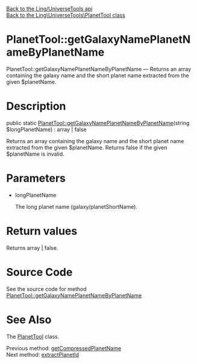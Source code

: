 [Back to the Ling/UniverseTools api](https://github.com/lingtalfi/UniverseTools/blob/master/doc/api/Ling/UniverseTools.md)<br>
[Back to the Ling\UniverseTools\PlanetTool class](https://github.com/lingtalfi/UniverseTools/blob/master/doc/api/Ling/UniverseTools/PlanetTool.md)


PlanetTool::getGalaxyNamePlanetNameByPlanetName
================



PlanetTool::getGalaxyNamePlanetNameByPlanetName — Returns an array containing the galaxy name and the short planet name extracted from the given $planetName.




Description
================


public static [PlanetTool::getGalaxyNamePlanetNameByPlanetName](https://github.com/lingtalfi/UniverseTools/blob/master/doc/api/Ling/UniverseTools/PlanetTool/getGalaxyNamePlanetNameByPlanetName.md)(string $longPlanetName) : array | false




Returns an array containing the galaxy name and the short planet name extracted from the given $planetName.
Returns false if the given $planetName is invalid.




Parameters
================


- longPlanetName

    The long planet name (galaxy/planetShortName).


Return values
================

Returns array | false.








Source Code
===========
See the source code for method [PlanetTool::getGalaxyNamePlanetNameByPlanetName](https://github.com/lingtalfi/UniverseTools/blob/master/PlanetTool.php#L271-L278)


See Also
================

The [PlanetTool](https://github.com/lingtalfi/UniverseTools/blob/master/doc/api/Ling/UniverseTools/PlanetTool.md) class.

Previous method: [getCompressedPlanetName](https://github.com/lingtalfi/UniverseTools/blob/master/doc/api/Ling/UniverseTools/PlanetTool/getCompressedPlanetName.md)<br>Next method: [extractPlanetId](https://github.com/lingtalfi/UniverseTools/blob/master/doc/api/Ling/UniverseTools/PlanetTool/extractPlanetId.md)<br>

